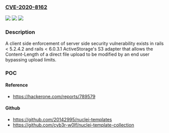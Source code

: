 ### [CVE-2020-8162](https://cve.mitre.org/cgi-bin/cvename.cgi?name=CVE-2020-8162)
![](https://img.shields.io/static/v1?label=Product&message=https%3A%2F%2Fgithub.com%2Frails%2Frails&color=blue)
![](https://img.shields.io/static/v1?label=Version&message=n%2Fa&color=blue)
![](https://img.shields.io/static/v1?label=Vulnerability&message=Client-Side%20Enforcement%20of%20Server-Side%20Security%20(CWE-602)&color=brighgreen)

### Description

A client side enforcement of server side security vulnerability exists in rails < 5.2.4.2 and rails < 6.0.3.1 ActiveStorage's S3 adapter that allows the Content-Length of a direct file upload to be modified by an end user bypassing upload limits.

### POC

#### Reference
- https://hackerone.com/reports/789579

#### Github
- https://github.com/20142995/nuclei-templates
- https://github.com/cyb3r-w0lf/nuclei-template-collection


